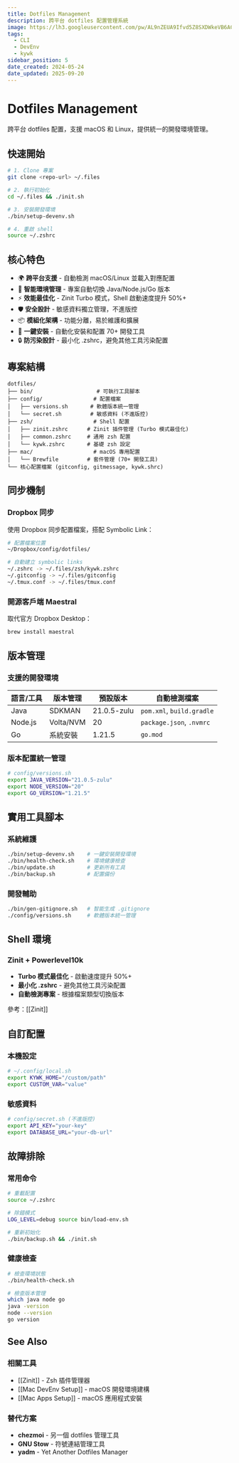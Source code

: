 ```yaml
---
title: Dotfiles Management
description: 跨平台 dotfiles 配置管理系統
image: https://lh3.googleusercontent.com/pw/AL9nZEUA9Ifvd5Z8SXDWkeVB6AC4MPGwnXaL6kBXNPoXwOQQ2jOcZ1Jw_0p8TKK8C3ZX0e67_FOY15eDrm7aaXSQJcKtoUzC80SAQEHsaBy6qS2AqNNs5VUFNXBKm439y_1wkvmDl-PnL8ReojnIumNlEvOXBg=w800-no?authuser=0
tags:
  - CLI
  - DevEnv
  - kywk
sidebar_position: 5
date_created: 2024-05-24
date_updated: 2025-09-20
---
```


# Dotfiles Management

跨平台 dotfiles 配置，支援 macOS 和 Linux，提供統一的開發環境管理。

## 快速開始

```bash
# 1. Clone 專案
git clone <repo-url> ~/.files

# 2. 執行初始化
cd ~/.files && ./init.sh

# 3. 安裝開發環境
./bin/setup-devenv.sh

# 4. 重啟 shell
source ~/.zshrc
```

## 核心特色

- 🌍 **跨平台支援** - 自動檢測 macOS/Linux 並載入對應配置
- 🔧 **智能環境管理** - 專案自動切換 Java/Node.js/Go 版本
- ⚡ **效能最佳化** - Zinit Turbo 模式，Shell 啟動速度提升 50%+
- 🛡️ **安全設計** - 敏感資料獨立管理，不進版控
- 📦 **模組化架構** - 功能分離，易於維護和擴展
- 🚀 **一鍵安裝** - 自動化安裝和配置 70+ 開發工具
- 🔒 **防污染設計** - 最小化 .zshrc，避免其他工具污染配置

## 專案結構

```
dotfiles/
├── bin/                    # 可執行工具腳本
├── config/                # 配置檔案
│   ├── versions.sh       # 軟體版本統一管理
│   └── secret.sh         # 敏感資料 (不進版控)
├── zsh/                   # Shell 配置
│   ├── zinit.zshrc      # Zinit 插件管理 (Turbo 模式最佳化)
│   ├── common.zshrc     # 通用 zsh 配置
│   └── kywk.zshrc       # 基礎 zsh 設定
├── mac/                   # macOS 專用配置
│   └── Brewfile         # 套件管理 (70+ 開發工具)
└── 核心配置檔案 (gitconfig, gitmessage, kywk.shrc)
```

## 同步機制

### Dropbox 同步

使用 Dropbox 同步配置檔案，搭配 Symbolic Link：

```bash
# 配置檔案位置
~/Dropbox/config/dotfiles/

# 自動建立 symbolic links
~/.zshrc -> ~/.files/zsh/kywk.zshrc
~/.gitconfig -> ~/.files/gitconfig
~/.tmux.conf -> ~/.files/tmux.conf
```

### 開源客戶端 Maestral

取代官方 Dropbox Desktop：

```bash
brew install maestral
```

## 版本管理

### 支援的開發環境

| 語言/工具 | 版本管理 | 預設版本 | 自動檢測檔案 |
|----------|----------|----------|-------------|
| Java | SDKMAN | 21.0.5-zulu | `pom.xml`, `build.gradle` |
| Node.js | Volta/NVM | 20 | `package.json`, `.nvmrc` |
| Go | 系統安裝 | 1.21.5 | `go.mod` |

### 版本配置統一管理

```bash
# config/versions.sh
export JAVA_VERSION="21.0.5-zulu"
export NODE_VERSION="20"
export GO_VERSION="1.21.5"
```

## 實用工具腳本

### 系統維護

```bash
./bin/setup-devenv.sh    # 一鍵安裝開發環境
./bin/health-check.sh    # 環境健康檢查
./bin/update.sh          # 更新所有工具
./bin/backup.sh          # 配置備份
```

### 開發輔助

```bash
./bin/gen-gitignore.sh   # 智能生成 .gitignore
./config/versions.sh     # 軟體版本統一管理
```

## Shell 環境

### Zinit + Powerlevel10k

- **Turbo 模式最佳化** - 啟動速度提升 50%+
- **最小化 .zshrc** - 避免其他工具污染配置
- **自動檢測專案** - 根據檔案類型切換版本

參考：[[Zinit]]

## 自訂配置

### 本機設定

```bash
# ~/.config/local.sh
export KYWK_HOME="/custom/path"
export CUSTOM_VAR="value"
```

### 敏感資料

```bash
# config/secret.sh (不進版控)
export API_KEY="your-key"
export DATABASE_URL="your-db-url"
```

## 故障排除

### 常用命令

```bash
# 重載配置
source ~/.zshrc

# 除錯模式
LOG_LEVEL=debug source bin/load-env.sh

# 重新初始化
./bin/backup.sh && ./init.sh
```

### 健康檢查

```bash
# 檢查環境狀態
./bin/health-check.sh

# 檢查版本管理
which java node go
java -version
node --version
go version
```

## See Also

### 相關工具

- [[Zinit]] - Zsh 插件管理器
- [[Mac DevEnv Setup]] - macOS 開發環境建構
- [[Mac Apps Setup]] - macOS 應用程式安裝

### 替代方案

- **chezmoi** - 另一個 dotfiles 管理工具
- **GNU Stow** - 符號連結管理工具
- **yadm** - Yet Another Dotfiles Manager